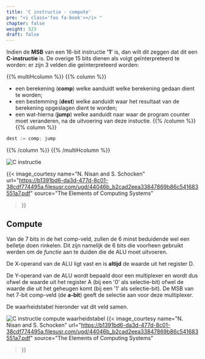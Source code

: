 ```yaml
---
title: 'C instructie - compute'
pre: "<i class='fas fa-book'></i> "
chapter: false
weight: 523
draft: false
---
```


Indien de **MSB** van een 16-bit instructie **'1'** is, dan wilt dit zeggen dat dit een **C-instructie** is. De overige 15 bits dienen als volgt geïnterpreteerd te worden: er zijn 3 velden die geïnterpreteerd worden: 

{{% multiHcolumn %}}
{{% column %}}
* een berekening (**comp**) welke aanduidt welke berekening gedaan dient te worden;
* een bestemming (**dest**) welke aanduidt waar het resultaat van de berekening opgeslagen dient te worden;
* een wat-hierna (**jump**) welke aanduidt naar waar de program counter moet veranderen, na de uitvoering van deze instuctie.
{{% /column %}}
{{% column %}}
```C
dest := comp; jump
```
{{% /column %}}
{{% /multiHcolumn %}}

![C instructie](/images/500/C_instruction.png)

{{< image_courtesy 
  name="N. Nisan and S. Schocken"
  url="https://b1391bd6-da3d-477d-8c01-38cdf774495a.filesusr.com/ugd/44046b_b2cad2eea33847869b86c541683551a7.pdf"
  source="The Elements of Computing Systems"
  >}}

## Compute

Van de 7 bits in de het comp-veld, zullen de 6 minst beduidende wel een belletje doen rinkelen. Dit zijn namelijk de 6 bits die voorheen gebruikt werden om de *functie* aan te duiden die de ALU moet uitvoeren.

De X-operand van de ALU ligt vast en is **altijd** de waarde uit het register D.

De Y-operand van de ALU wordt bepaald door een multiplexer en wordt dus ofwel de waarde uit het register A (bij een '0' als selectie-bit) ofwel de waarde die uit het geheugen komt (bij een '1' als selectie-bit). De MSB van het 7-bit comp-veld (de **a-bit**) geeft de selectie aan voor deze multiplexer.

De waarheidstabel hieronder vat dit veld samen.

![C instructie compute waarheidstabel ](/images/500/C_instruction_comp.png)
{{< image_courtesy 
  name="N. Nisan and S. Schocken"
  url="https://b1391bd6-da3d-477d-8c01-38cdf774495a.filesusr.com/ugd/44046b_b2cad2eea33847869b86c541683551a7.pdf"
  source="The Elements of Computing Systems"
  >}}
